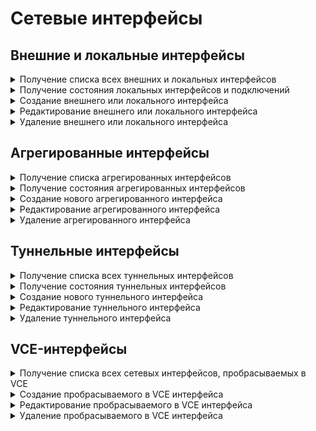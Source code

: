 # Сетевые интерфейсы

## Внешние и локальные интерфейсы

<details>
<summary>Получение списка всех внешних и локальных интерфейсов</summary>

```
GET /network/connections
```

**Ответ на успешный запрос:** объекты LAN, WAN, PPTP, L2TP, PPPoE

**LAN (Локальный Ethernet-интерфейс):**

```json5
{
    "id": "integer",
    "type": "lan",
    "title": "string",
    "enabled": "boolean",
    "mac": "string",
    "enable_dhcp": "boolean",
    "addresses": [ "string" ],
    "gateway": "null" | "string",
    "dns": [ "string" ],
    "vlan_tag": "null" | "integer",
    "zone": "null" | "string",
    "is_vce_vlan": "boolean"
}
```

* `id` - идентификатор интерфейса;
* `title` - название интерфейса, не может быть пустым;
* `enabled` - если `true`, то интерфейс включен, `false` - выключен;
* `mac` - MAC-адрес сетевой карты или идентификатор агрегированного интерфейса. MAC-адрес в формате `11:22:33:44:55:66`, все буквы в нижнем регистре;
* `addresses` - список адресов в формате `IP/prefix`. Может быть пустым, если включено получение адресов по DHCP;
* `gateway` - IP-адрес шлюза. Может быть `null`, если включено получение адресов по DHCP;
* `dns` - список IP-адресов DNS. Может быть пустым независимо от флага включения DHCP;
* `vlan_tag` - тэг VLAN, число от 1 до 4095 (включительно). Может быть равен `null`, если не назначен;
* `zone` - алиас зоны. Может быть `null`, если не назначен;
* `is_vce_vlan` - `true`, если подключение создано на основе проброшенного в VCE VLAN.

**WAN (Подключение к провайдеру по Ethernet):**

```json5
{
    "id": "integer",
    "type": "wan",
    "title": "string",
    "enabled": "boolean",
    "mac": "string",
    "enable_dhcp": "boolean",
    "addresses": [ "string" ],
    "gateway": "null" | "string",
    "dns": [ "string" ],
    "vlan_tag": "null" | "integer",
    "zone": "null" | "string",
    "is_vce_vlan": "boolean"
}
```

* `id` - идентификатор интерфейса;
* `title` - название интерфейса, не может быть пустым;
* `enabled` - если `true`, то интерфейс включен, `false` - выключен;
* `mac` - MAC-адрес сетевой карты или идентификатор агрегированного интерфейса. MAC-адрес в формате `11:22:33:44:55:66`, все буквы в нижнем регистре;
* `enable_dhcp` - получать ли адрес интерфейса и адрес шлюза от провайдера по DHCP;
* `addresses` - список адресов в формате `IP/prefix`. Может быть пустым, если включено получение адресов по DHCP;
* `gateway` - IP-адрес шлюза. Может быть `null`, если включено получение адресов по DHCP;
* `dns` - список IP-адресов DNS, может быть пустым независимо от флага включения DHCP;
* `vlan_tag` - тэг VLAN, число от 1 до 4095 (включительно), `null`, если не назначен;
* `zone` - алиас зоны. Может быть `null`, если не назначен;
* `is_vce_vlan` - `true`, если подключение создано на основе проброшенного в VCE VLAN.

**PPTP (Подключение к провайдеру по PPTP):**

```json5
{
    "id": "integer",
    "type": "pptp",
    "title": "string",
    "enabled": "boolean",
    "server": "string",
    "login": "string",
    "password": "string",
    "mac": "string",
    "enable_dhcp": "boolean",
    "addresses": [ "string" ],
    "gateway": "null" | "string",
    "dns": [ "string" ],
    "vlan_tag": "null" | "integer",
    "zone": "null" | "string",
    "is_vce_vlan": "boolean"
}
```

* `id` - идентификатор интерфейса;
* `title` - название интерфейса, не может быть пустым;
* `enabled` - если `true`, то интерфейс включен, `false` - выключен;
* `server` - IP-адрес или доменное имя PPTP-сервера, к которому осуществляется подключение;
* `login` - логин на сервере PPTP, не может быть пустым;
* `password` - пароль на сервере PPTP, не может быть пустым;
* `mac` - MAC-адрес сетевой карты или идентификатор агрегированного интерфейса. MAC-адрес в формате `11:22:33:44:55:66`, все буквы в нижнем регистре;
* `enable_dhcp` - получать ли адрес интерфейса и адрес шлюза от провайдера по DHCP;
* `addresses` - список адресов в формате `IP/prefix`. Может быть пустым, если включено получение адресов по DHCP;
* `gateway` - IP-адрес шлюза. Может быть `null`, если включено получение адресов по DHCP или PPTP-сервер находится в той же подсети, что назначена на интерфейс;
* `dns` - список IP-адресов DNS, может быть пустым независимо от флага включения DHCP;
* `vlan_tag` - тэг VLAN, число от 1 до 4095 (включительно). Может быть `null` если не назначен;
* `zone` - алиас зоны. Может быть `null`, если не назначен;
* `is_vce_vlan` - `true`, если подключение создано на основе проброшенного в VCE VLAN.

**L2TP (Подключение к провайдеру по L2TP):**

```json5
{
    "id": "integer",
    "type": "l2tp",
    "title": "string",
    "enabled": "boolean",
    "server": "string",
    "login": "string",
    "password": "string",
    "mac": "string",
    "enable_dhcp": "boolean",
    "addresses": [ "string" ],
    "gateway": "null" | "string",
    "dns": [ "string" ],
    "vlan_tag": "null" | "integer",
    "zone": "null" | "string",
    "is_vce_vlan": "boolean"
}
```

* `id` - идентификатор интерфейса;
* `title` - название интерфейса, не может быть пустым;
* `enabled` - если `true`, то интерфейс включен, `false` - выключен;
* `server` - IP-адрес или доменное имя L2TP-сервера, к которому осуществляется подключение;
* `login` - логин на сервере L2TP, не может быть пустым;
* `password` - пароль на сервере L2TP, не может быть пустым;
* `mac` - MAC-адрес сетевой карты или идентификатор агрегированного интерфейса. MAC-адрес в формате `11:22:33:44:55:66`, все буквы в нижнем регистре;
* `enable_dhcp` - получать ли адрес интерфейса и адрес шлюза от провайдера по DHCP;
* `addresses` - список адресов в формате `IP/prefix`. Может быть пустым, если включено получение адресов по DHCP;
* `gateway` - IP-адрес шлюза. Может быть `null`, если включено получение адресов по DHCP или L2TP-сервер находится в той же подсети, что назначена на интерфейс;
* `dns` - список IP-адресов DNS, может быть пустым независимо от флага включения DHCP;
* `vlan_tag` - тэг VLAN, число от 1 до 4095 (включительно), `null`, если не назначен;
* `zone` - алиас зоны. Может быть `null`, если не назначен;
* `is_vce_vlan` - `true`, если подключение создано на основе проброшенного в VCE VLAN.

**PPPoE (Подключение к провайдеру по PPPoE):**

```json5
{
    "id": "integer",
    "type": "pppoe",
    "title": "string",
    "enabled": "boolean",
    "login": "string",
    "password": "string",
    "service": "string",
    "concentrator": "string",
    "mac": "string",
    "vlan_tag": "null" | "integer",
    "zone": "null" | "string",
    "is_vce_vlan": "boolean"
}
```

* `id` - идентификатор интерфейса;
* `title` - название интерфейса, не может быть пустым;
* `enabled` - если `true`, то интерфейс включен, `false` - выключен;
* `login` - логин на сервере PPPoE, не может быть пустым;
* `password` - пароль на сервере PPPoE, не может быть пустым;
* `service` - название сервиса, может быть пустым;
* `concentrator` - название концентратора, может быть пустым;
* `mac` - MAC-адрес сетевой карты или идентификатор агрегированного интерфейса. MAC-адрес в формате `11:22:33:44:55:66`, все буквы в нижнем регистре;
* `vlan_tag` - тэг VLAN, число от 1 до 4095 (включительно), `null`, если не назначен;
* `zone` - алиас зоны. Может быть `null`, если не назначен;
* `is_vce_vlan` - `true`, если подключение создано на основе проброшенного в VCE VLAN.

</details>

<details>
<summary>Получение состояния локальных интерфейсов и подключений</summary>

```
GET /network/states
```

**Ответ на успешный запрос:**

```json5
[
  {
    "id": "integer",
    "type": "lan" | "wan" | "pptp" | "l2tp" | "pppoe",
    "ether": {
        "device": "null" | "string",
        "vlan_tag": "null" | "integer",
        "addresses": [ "string" ],
        "gateway": "null" | "string",
        "dns": [ "string" ],
        "status": "down" | "going-up" | "up",
        "errors": [ "string" ]
    },
    "ppp": {
        "device": "null" | "string",
        "remote_address": "null" | "string",
        "local_address": "null" | "string",
        "dns": [ "string" ],
        "status": "down" | "going-up" | "up",
        "errors": [ "string" ]
    },
    "summary": {
        "device": "null" | "string",
        "addresses": [ "string" ],
        "dns": [ "string" ],
        "gateway": "null" | "string",
        "zone": "null" | "string",
        "ifindex": "null" | "integer",
        "scope": "kernel" | "vpp"
    }
  },
...
]
```

* `id` - идентификатор интерфейса;
* `type` - тип подключения;
* `ether` - состояние Ethernet или VLAN:
    * `device` - название устройства в системе, например, `Leth1`;
    * `vlan_tag` - тэг VLAN, число от 1 до 4095 (включительно) или `null`, если не назначен;
    * `addresses` - список адресов, может быть пустым. Адреса в формате `IP/prefix`;
    * `gateway` - IP-адрес шлюза, может быть равен `null`, если шлюза нет;
    * `dns` - адреса DNS, выданные по DHCP или назначенные пользователем;
    * `status` - текущее состояние интерфейса;
    * `errors` - список ошибок.
* `ppp` - состояние РРР-подключения. Поле определено только для интерфейсов с полем `type` равным `pptp` | `l2tp` | `pppoe`, для всех остальных типов `lan` | `wan` равно `null`:
    * `device` - название устройства в системе, например `Eppp4`;
    * `remote_address` - туннельный IP-адрес сервера;
    * `local_address` - туннельный IP-адрес клиента (IP-адрес NGFW);
    * `dns` - адреса DNS, выданные из PPP;
    * `status` - текущее состояние интерфейса;
    * `errors` - список ошибок.
* `summary` - общее состояние подключение: 
    * `device` - итоговое активное устройство, например, `Eppp4` или `Eeth3`;
    * `addresses` - список адресов интерфейса или подключения к провайдеру;
    * `dns` - адреса DNS, пригодные к использованию для сервера DNS и других целей;
    * `gateway` - IP-адрес шлюза, может быть равен `null`, если шлюза нет;
    * `zone` - алиас зоны. Может быть равен `null`, если не назначен;
    * `ifindex` - числовой индентификатор интерфейса;
    * `scope` - принадлежность интерфейса сетевому стеку: kernel - ядро.

</details>

<details>
<summary>Создание внешнего или локального интерфейса</summary>

```
POST /network/connections
```

**Json-тело запроса:** один из объектов LAN | WAN | PPTP | L2TP | PPPoE, которые описаны в раскрываюшемся блоке [Получение списка всех внешних и локальных интерфейсов](interfaces-api.md#poluchenie-spiska-vsekh-vneshnikh-i-lokalnykh-interfeisov), без поля "id"

**Ответ на успешный запрос:**

```json5
{
    "id": "number"
}
```

* `id` - идентификатор созданного интерфейса.

</details>

<details>
<summary>Редактирование внешнего или локального интерфейса</summary>

```
PATCH /network/connections/<id интерфейса>
```

**Json-тело запроса:** некоторые поля одного из объектов LAN | WAN | PPTP | L2TP | PPPoE, которые описаны в раскрываюшемся блоке [Получение списка всех внешних и локальных интерфейсов](interfaces-api.md#poluchenie-spiska-vsekh-vneshnikh-i-lokalnykh-interfeisov)

**Ответ на успешный запрос:** 200 OK

</details>

<details>
<summary>Удаление внешнего или локального интерфейса</summary>

```
DELETE /network/connections/<id интерфейса>
```

**Ответ на успешный запрос:** 200 OK

</details>

## Агрегированные интерфейсы

<details>
<summary>Получение списка агрегированных интерфейсов</summary>

```
GET /network/aggregated
```

**Ответ на успешный запрос:**

```json5
[  
  {
    "id": "string",
    "enabled": "boolean",
    "title": "string",
    "comment": "string",
    "nics": [ "string" ]
  },
...
]
```

* `id` - идентификатор агрегированного интерфейса;
* `enabled` - если `true`, то интерфейс включен, `false` - выключен;
* `title` - название, не может быть пустым;
* `comment` - комментарий, может быть пустым;
* `nics` - список MAC-адресов в формате `11:22:33:44:55:66`, все буквы в нижнем регистре, может быть пустым. 

</details>

<details>
<summary>Получение состояния агрегированных интерфейсов</summary>

```
GET /network/aggregated_states
```

**Ответ на успешный запрос:**

```json5
[
  {
    "id": "string",
    "link": "up" | "down"
  },
...
]
```

* `id` - идентификатор агрегированного интерфейса;
* `link` - состояние соединения на агрегированном интерфейсе.

</details>

<details>
<summary>Создание нового агрегированного интерфейса</summary>

```
POST /network/aggregated
```

**Json-тело запроса:**

```json5
{
  "enabled": "boolean",
  "title": "string",
  "comment": "string",
  "nics": [ "string" ]
  }
```

* `enabled` - если `true`, то интерфейс включен, `false` - выключен;
* `title` - название, не может быть пустым;
* `comment` - комментарий, может быть пустым;
* `nics` - список MAC-адресов в формате `11:22:33:44:55:66`, все буквы в нижнем регистре, может быть пустым. 

**Ответ на успешный запрос:**

```json5
{
    "id": "string"
}
```

* `id` - идентификатор созданного агрегированного интерфейса.

</details>

<details>
<summary>Редактирование агрегированного интерфейса</summary>

```
PUT /network/aggregated/<id агрегированного интерфейса>
```

**Json-тело запроса:**

```json5
{
  "enabled": "boolean",
  "title": "string",
  "comment": "string",
  "nics": [ "string" ]
  }
```

* `enabled` - если `true`, то интерфейс включен, `false` - выключен;
* `title` - название, не может быть пустым;
* `comment` - комментарий, может быть пустым;
* `nics` - список MAC-адресов в формате `11:22:33:44:55:66`, все буквы в нижнем регистре, может быть пустым. 

**Ответ на успешный запрос:** 200 OK

</details>

<details>
<summary>Удаление агрегированного интерфейса</summary>

```
DELETE /network/aggregated/<id агрегированного интерфейса>
```

**Ответ на успешный запрос:** 200 OK

</details>

## Туннельные интерфейсы

<details>
<summary>Получение списка всех туннельных интерфейсов</summary>

```
GET /network/tunnels
```

**Ответ на успешный запрос:**

```json5
[  
  {
    "id": "string",
    "title": "string",
    "enabled": "boolean",
    "comment": "string",
    "addresses": [ "string" ],
    "gateway": "null" | "string",
    "parent_interface": "string",
    "osdevname": "string",
    "server": "string",
    "zone": "null" | "string"
  },
...
]
```

* `id` - идентификатор интерфейса, строка в формате UUID;
* `title` - название интерфейса, не может быть пустым, максимальная длина - 42 символа;
* `enabled` - если `true`, то интерфейс включен, `false` - выключен;
* `comment` - комментарий, может быть пустым;
* `addresses` - список адресов в формате `IP/prefix`;
* `gateway` - IP-адрес шлюза, может быть равен `null`;
* `parent_interface` - алиас родительского интерфейса, его IP-адрес будет источником туннеля;
* `osdevname` - название существующего или планируемого сетевого интерфейса в ядре (например, `Gre00000001`). Значение создается автоматически, является уникальным и **доступно только для чтения**;
* `server` - IP-адрес или доменное имя устройства, к которому осуществляется подключение;
* `zone` - алиас зоны. Может быть `null`, если не назначен.

**Важно:** Для каждого родительского интерфейса все настроенные туннели должны иметь уникальные значения в поле `server`.
Не допускается создание туннельных интерфейсов с повторяющимися значениями в полях `parent_interface` и `server`!

</details>

<details>
<summary>Получение состояния туннельных интерфейсов</summary>

```
GET /network/tunnel_states
```

**Ответ на успешный запрос:**

```json5
{
  "id": "string",
  "link": "up" | "down" | "inactive",
  "local_ip": "string"
}
```

* `id` - идентификатор интерфейса;
* `link` - состояние туннельного интерфейса, `inactive` при недоступности родительского интерфейса;
* `local_ip` - IP-адрес родительского интерфейса запущенного туннеля.

</details>

<details>
<summary>Создание нового туннельного интерфейса</summary>

```
POST /network/tunnels
```

**Json-тело запроса:**

```json5
{
    "title": "string",
    "enabled": "boolean",
    "comment": "string",
    "addresses": [ "string" ],
    "gateway": "null" | "string",
    "parent_interface": "string",
    "osdevname": "string",
    "server": "string",
    "zone": "null" | "string"
}
```

* `title` - название интерфейса, не может быть пустым, максимальная длина - 42 символа;
* `enabled` - если `true`, то интерфейс включен, `false` - выключен;
* `comment` - комментарий, может быть пустым;
* `addresses` - список адресов в формате `IP/prefix`;
* `gateway` - IP-адрес шлюза, может быть равен `null`;
* `parent_interface` - алиас родительского интерфейса, его IP-адрес будет источником туннеля;
* `osdevname` - название существующего или планируемого сетевого интерфейса в ядре (например, `Gre00000001`). Значение создается автоматически, является уникальным и **доступно только для чтения**;
* `server` - IP-адрес или доменное имя устройства, к которому осуществляется подключение;
* `zone` - алиас зоны. Может быть `null`, если не назначен.

**Ответ на успешный запрос:**

```json5
{
    "id": "string"
}
```

* `id` - идентификатор созданного туннельного интерфейса.

</details>

<details>
<summary>Редактирование туннельного интерфейса</summary>

```
PUT /network/tunnels/<id туннельного интерфейса>
```

**Json-тело запроса:**

```json5
{
    "title": "string",
    "enabled": "boolean",
    "comment": "string",
    "addresses": [ "string" ],
    "gateway": "null" | "string",
    "parent_interface": "string",
    "osdevname": "string",
    "server": "string",
    "zone": "null" | "string"
}
```

* `title` - название интерфейса, не может быть пустым, максимальная длина - 42 символа;
* `enabled` - если `true`, то интерфейс включен, `false` - выключен;
* `comment` - комментарий, может быть пустым;
* `addresses` - список адресов в формате `IP/prefix`;
* `gateway` - IP-адрес шлюза, может быть равен `null`;
* `parent_interface` - алиас родительского интерфейса, его IP-адрес будет источником туннеля;
* `osdevname` - название существующего или планируемого сетевого интерфейса в ядре (например, `Gre00000001`). Значение создается автоматически, является уникальным и **доступно только для чтения**;
* `server` - IP-адрес или доменное имя устройства, к которому осуществляется подключение;
* `zone` - алиас зоны. Может быть `null`, если не назначен.

**Ответ на успешный запрос:** 200 OK

</details>

<details>
<summary>Удаление туннельного интерфейса</summary>

```
DELETE /network/tunnels/<id туннельного интерфейса>
```

**Ответ на успешный запрос:** 200 OK

</details>

## VCE-интерфейсы

<details>
<summary>Получение списка всех сетевых интерфейсов, пробрасываемых в VCE</summary>

```
GET /network/vce_conns
```

**Ответ на успешный запрос:**

```json5
[
  {
    "id": "string",
    "title": "string",
    "vce_id": "string",
    "mac": "string",
    "vlan_tag": "null" | "integer",
    "comment": "string"
  },
  ...
]
```

* `id` - идентификатор интерфейса;
* `title` - название интерфейса, не может быть пустым;
* `vce_id` - идентификатор VCE, для которого создан интерфейс;
* `mac` - MAC-адрес сетевой карты в формате `11:22:33:44:55:66`, все буквы в нижнем регистре;
* `vlan_tag` - тэг VLAN, число от 1 до 4095 (включительно). Может быть `null`, если пробрасывается сетевой интерфейс целиком;
* `comment` - комментарий, может быть пустым.

**Важно:** Изменяемыми являются только поля `title` и `comment`.

</details>

<details>
<summary>Создание пробрасываемого в VCE интерфейса</summary>

```
POST /network/vce_conns
```

**Json-тело запроса:**

```json5
{
    "title": "string",
    "vce_id": "string",
    "mac": "string",
    "vlan_tag": "null" | "integer",
    "comment": "string"
}
```

* `title` - название интерфейса, не может быть пустым;
* `vce_id` - идентификатор VCE, для которого создан интерфейс;
* `mac` - MAC-адрес сетевой карты в формате `11:22:33:44:55:66`, все буквы в нижнем регистре;
* `vlan_tag` - тэг VLAN, число от 1 до 4095 (включительно). Может быть `null`, если пробрасывается сетевой интерфейс целиком;
* `comment` - комментарий, может быть пустым.

**Ответ на успешный запрос:**

```json5
{
  "id": "string"
}
```

* `id` - идентификатор созданного интерфейса.

</details>

<details>
<summary>Редактирование пробрасываемого в VCE интерфейса</summary>

```
PATCH /network/vce_conns/<id пробрасываемого интерфейса>
```

**Json-тело запроса:**

```json5
{
    "title": "string",
    "comment": "string"
}
```

* `title` - название интерфейса, не может быть пустым;
* `comment` - комментарий, может быть пустым.

Поля опциональны, можно передавать любое из них отдельно или оба сразу.

**Ответ на успешный запрос:** 200 OK

</details>

<details>
<summary>Удаление пробрасываемого в VCE интерфейса</summary>

```
DELETE /network/vce_conns/<id пробрасываемого интерфейса>
```

**Ответ на успешный запрос:** 200 OK

</details>